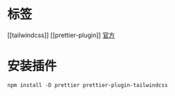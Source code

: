 # 标签

[[tailwindcss]] [[prettier-plugin]] [官方](https://tailwindcss.com/blog/automatic-class-sorting-with-prettier)





# 安装插件

```
npm install -D prettier prettier-plugin-tailwindcss
```


